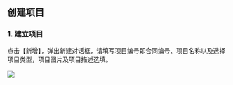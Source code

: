 <!-- 创建项目 -->

## **创建项目**

### **1.  建立项目**

点击【新增】，弹出新建对话框，请填写项目编号即合同编号、项目名称以及选择项目类型，项目图片及项目描述选填。
<br/>
<br/>
![](user-guide/metadiscovery/images/new_project.png)
<br/>
<br/>